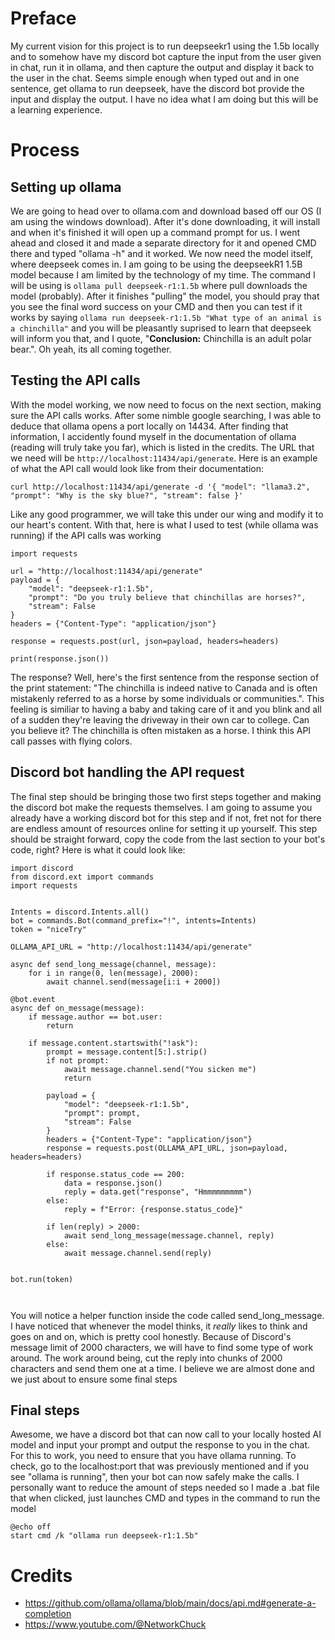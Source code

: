 # Preface
My current vision for this project is to run deepseekr1 using the 1.5b locally and to somehow have my discord bot capture the input from the user given in chat, run it in ollama, and then capture the output and display it back to the user in the chat. Seems simple enough when typed out and in one sentence, get ollama to run deepseek, have the discord bot provide the input and display the output. I have no idea what I am doing but this will be a learning experience.

# Process
## Setting up ollama
We are going to head over to ollama.com and download based off our OS (I am using the windows download). After it's done downloading, it will install and when it's finished it will open up a command prompt for us. I went ahead and closed it and made a separate directory for it and opened CMD there and typed "ollama -h" and it worked. We now need the model itself, where deepseek comes in. I am going to be using the deepseekR1 1.5B model because I am limited by the technology of my time. The command I will be using is `ollama pull deepseek-r1:1.5b` where pull downloads the model (probably). After it finishes "pulling" the model, you should pray that you see the final word success on your CMD and then you can test if it works by saying `ollama run deepseek-r1:1.5b "What type of an animal is a chinchilla"` and you will be pleasantly suprised to learn that deepseek will inform you that, and I quote, "**Conclusion:** Chinchilla is an adult polar bear.". Oh yeah, its all coming together.

## Testing the API calls
With the model working, we now need to focus on the next section, making sure the API calls works. After some nimble google searching, I was able to deduce that ollama opens a port locally on 14434. After finding that information, I accidently found myself in the documentation of ollama (reading will truly take you far), which is listed in the credits. The URL that we need will be `http://localhost:11434/api/generate`. Here is an example of what the API call would look like from their documentation: 

`curl http://localhost:11434/api/generate -d '{
  "model": "llama3.2",
  "prompt": "Why is the sky blue?",
  "stream": false
}'`

Like any good programmer, we will take this under our wing and modify it to our heart's content. With that, here is what I used to test (while ollama was running) if the API calls was working

```
import requests

url = "http://localhost:11434/api/generate"
payload = {
    "model": "deepseek-r1:1.5b",
    "prompt": "Do you truly believe that chinchillas are horses?",
    "stream": False
}
headers = {"Content-Type": "application/json"}

response = requests.post(url, json=payload, headers=headers)

print(response.json())
```

The response? Well, here's the first sentence from the response section of the print statement: "The chinchilla is indeed native to Canada and is often mistakenly referred to as a horse by some individuals or communities.". This feeling is similiar to having a baby and taking care of it and you blink and all of a sudden they're leaving the driveway in their own car to college. Can you believe it? The chinchilla is often mistaken as a horse. I think this API call passes with flying colors. 

## Discord bot handling the API request
The final step should be bringing those two first steps together and making the discord bot make the requests themselves. I am going to assume you already have a working discord bot for this step and if not, fret not for there are endless amount of resources online for setting it up yourself. This step should be straight forward, copy the code from the last section to your bot's code, right? Here is what it could look like:

```
import discord
from discord.ext import commands
import requests


Intents = discord.Intents.all()
bot = commands.Bot(command_prefix="!", intents=Intents)
token = "niceTry"

OLLAMA_API_URL = "http://localhost:11434/api/generate"

async def send_long_message(channel, message):
    for i in range(0, len(message), 2000):
        await channel.send(message[i:i + 2000])

@bot.event
async def on_message(message):
    if message.author == bot.user:
        return

    if message.content.startswith("!ask"):
        prompt = message.content[5:].strip()
        if not prompt:
            await message.channel.send("You sicken me")
            return

        payload = {
            "model": "deepseek-r1:1.5b",
            "prompt": prompt,
            "stream": False
        }
        headers = {"Content-Type": "application/json"}
        response = requests.post(OLLAMA_API_URL, json=payload, headers=headers)

        if response.status_code == 200:
            data = response.json()
            reply = data.get("response", "Hmmmmmmmmm")
        else:
            reply = f"Error: {response.status_code}"

        if len(reply) > 2000:
            await send_long_message(message.channel, reply)
        else:
            await message.channel.send(reply)


bot.run(token)



```


You will notice a helper function inside the code called send_long_message. I have noticed that whenever the model thinks, it _really_ likes to think and goes on and on, which is pretty cool honestly. Because of Discord's message limit of 2000 characters, we will have to find some type of work around. The work around being, cut the reply into chunks of 2000 characters and send them one at a time. I believe we are almost done and we just about to ensure some final steps

## Final steps

Awesome, we have a discord bot that can now call to your locally hosted AI model and input your prompt and output the response to you in the chat. For this to work, you need to ensure that you have ollama running. To check, go to the localhost:port that was previously mentioned and if you see "ollama is running", then your bot can now safely make the calls. I personally want to reduce the amount of steps needed so I made a .bat file that when clicked, just launches CMD and types in the command to run the model

```
@echo off
start cmd /k "ollama run deepseek-r1:1.5b"
```












# Credits
- https://github.com/ollama/ollama/blob/main/docs/api.md#generate-a-completion
- https://www.youtube.com/@NetworkChuck
